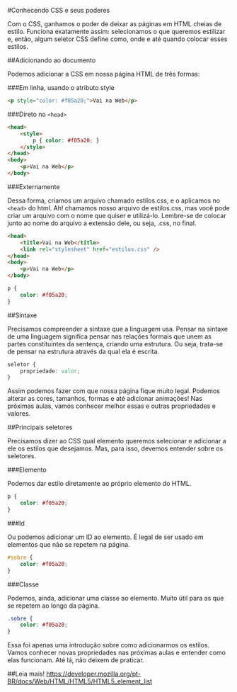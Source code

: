 #Conhecendo CSS e seus poderes

Com o CSS, ganhamos o poder de deixar as páginas em HTML cheias de estilo. Funciona exatamente assim: selecionamos o que queremos estilizar e, então, algum seletor CSS define como, onde e até quando colocar esses estilos. 

##Adicionando ao documento

Podemos adicionar a CSS em nossa página HTML de três formas:

###Em linha, usando o atributo style

```html
<p style="color: #f05a20;">Vai na Web</p>
```

###Direto no `<head>`

```html
<head>
	<style>
		p { color: #f05a20; }
	</style>
</head>
<body>
	<p>Vai na Web</p>
</body>
```

###Externamente

Dessa forma, criamos um arquivo chamado estilos.css, e o aplicamos no `<head>` do html. Ah! chamamos nosso arquivo de estilos.css, mas você pode criar um arquivo com o nome que quiser e utilizá-lo. Lembre-se de colocar junto ao nome do arquivo a extensão dele, ou seja, .css, no final.

```html
<head>
	<title>Vai na Web</title>
	<link rel="stylesheet" href="estilos.css" />
</head>
<body>
    <p>Vai na Web</p>
</body>
```

```css
p {
	color: #f05a20;
}
```

##Sintaxe

Precisamos compreender a sintaxe que a linguagem usa. Pensar na sintaxe de uma linguagem significa pensar nas relações formais que unem as partes constituintes da sentença, criando uma estrutura. Ou seja, trata-se de pensar na estrutura através da qual ela é escrita.

```css
seletor {
	propriedade: valor;
}

```

Assim podemos fazer com que nossa página fique muito legal. Podemos alterar as cores, tamanhos, formas e até adicionar animações! Nas próximas aulas, vamos conhecer melhor essas e outras propriedades e valores.

##Principais seletores

Precisamos dizer ao CSS qual elemento queremos selecionar e adicionar a ele os estilos que desejamos. Mas, para isso, devemos entender sobre os seletores.

###Elemento

Podemos dar estilo diretamente ao próprio elemento do HTML.

```css
p {
	color: #f05a20;
}
```

###Id 

Ou podemos adicionar um ID ao elemento. É legal de ser usado em elementos que não se repetem na página.

```css
#sobre {
	color: #f05a20;
}

```

###Classe

Podemos, ainda, adicionar uma classe ao elemento. Muito útil para as que se repetem ao longo da página.

```css
.sobre {
	color: #f05a20;
}
```
Essa foi apenas uma introdução sobre como adicionarmos os estilos. Vamos conhecer novas propriedades nas próximas aulas e entender como elas funcionam. Até lá, não deixem de praticar.

##Leia mais!
https://developer.mozilla.org/pt-BR/docs/Web/HTML/HTML5/HTML5_element_list
